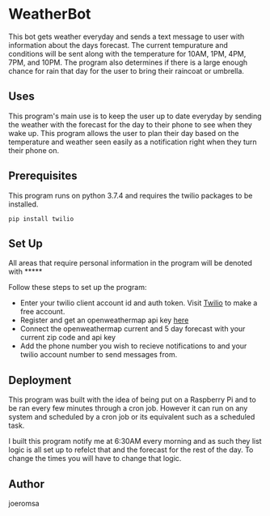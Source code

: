 # WeatherBot
This bot gets weather everyday and sends a text message to user with information about the days forecast. The current tempurature and conditions will be sent along with the temperature for 10AM, 1PM, 4PM, 7PM, and 10PM. The program also determines if there is a large enough chance for rain that day for the user to bring their raincoat or umbrella.

## Uses
This program's main use is to keep the user up to date everyday by sending the weather with the forecast for the day to their phone to see when they wake up. This program allows the user to plan their day based on the temperature and weather seen easily as a notification right when they turn their phone on. 

## Prerequisites
This program runs on python 3.7.4 and requires the twilio packages to be installed.

```
pip install twilio
```

## Set Up
All areas that require personal information in the program will be denoted with *****

Follow these steps to set up the program:
  
* Enter your twilio client account id and auth token. Visit [Twilio](https://www.twilio.com) to make a free account.
* Register and get an openweathermap api key [here](https://openweathermap.org/api)
* Connect the openweathermap current and 5 day forecast with your current zip code and api key
* Add the phone number you wish to recieve notifications to and your twilio account number to send messages from.

## Deployment
This program was built with the idea of being put on a Raspberry Pi and to be ran every few minutes through a cron job. 
However it can run on any system and scheduled by a cron job or its equivalent such as a scheduled task. 

I built this program notify me at 6:30AM every morning and as such they list logic is all set up to refelct that and the forecast for the rest of the day. To change the times you will have to change that logic.

## Author
joeromsa
